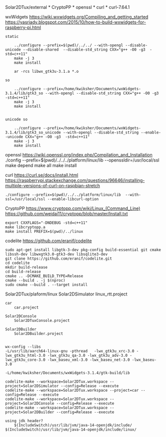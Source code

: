 Solar2DTux/external
    * CryptoPP
    * openssl
    * curl
        * curl-7.64.1

wxWidgets
    https://wiki.wxwidgets.org/Compiling_and_getting_started
    https://yasriady.blogspot.com/2015/10/how-to-build-wxwidgets-for-raspberry-pi.html

    static

        ../configure --prefix=$(pwd)/../../ --with-opengl --disable-unicode --disable-shared  --disable-std_string CXX="g++ -O0 -g3  -std=c++11"
        make -j 3
        make install

        ar -rcs libwx_gtk3u-3.1.a *.o

    so

        ../configure --prefix=/home/kwiksher/Documents/wxWidgets-3.1.4/lib/gtk3_so --with-opengl --disable-std_string CXX="g++ -O0 -g3  -std=c++11"
        make -j 3
        make install


    unicode so

        ../configure --prefix=/home/kwiksher/Documents/wxWidgets-3.1.4/lib/gtk3_so_unicode --with-opengl --disable-std_string --enable--unicode CXX="g++ -O0 -g3  -std=c++11"
        make -j 3
        make install

openssl
    https://wiki.openssl.org/index.php/Compilation_and_Installation
    ./config --prefix=$(pwd)/../../../platform/linux/lib --openssldir=/usr/local/ssl
    make depend
    make all
    make install

curl
    https://curl.se/docs/install.html
    https://raspberrypi.stackexchange.com/questions/96646/installing-multiple-versions-of-curl-on-raspbian-stretch

    ./configure --prefix=$(pwd)/../../platform/linux/lib  --with-ssl=/usr/local/ssl --enable-libcurl-option

CryptoPP
    https://www.cryptopp.com/wiki/Linux_(Command_Line)
    https://github.com/weidai11/cryptopp/blob/master/Install.txt

    export CXXFLAGS="-DNDEBUG -std=c++11"
    make libcryptopp.a  
    make install PREFIX=$(pwd)/../linux

codelite
    https://github.com/eranif/codelite

    sudo apt-get install libgtk-3-dev pkg-config build-essential git cmake libssh-dev libwxgtk3.0-gtk3-dev libsqlite3-dev
    git clone https://github.com/eranif/codelite.git
    cd codelite
    mkdir build-release
    cd build-release
    cmake .. -DCMAKE_BUILD_TYPE=Release
    cmake --build . -j $(nproc)
    sudo cmake --build . --target install


Solar2DTux/plaform/linux
    Solar2DSimulator
        linux_rtt.project
    
    car
        car.project

    Solar2DConsole
        Solar2DTuxConsole.project

    Solar2DBuilder
        Solar2DBuilder.project


    wx-config --libs
    -L/usr/lib/aarch64-linux-gnu -pthread   -lwx_gtk3u_xrc-3.0 -lwx_gtk3u_html-3.0 -lwx_gtk3u_qa-3.0 -lwx_gtk3u_adv-3.0 -lwx_gtk3u_core-3.0 -lwx_baseu_xml-3.0 -lwx_baseu_net-3.0 -lwx_baseu-3.0 

    -L/home/kwiksher/Documents/wxWidgets-3.1.4/gtk-build/lib

    codelite-make --workspace=Solar2DTux.workspace --project=Solar2DSimulator --config=Release --execute
    codelite-make --workspace=Solar2DTux.workspace --project=car --config=Release --execute
    codelite-make --workspace=Solar2DTux.workspace --project=Solar2DConsole --config=Release --execute
    codelite-make --workspace=Solar2DTux.workspace --project=Solar2DBuilder --config=Release --execute

    using jdk header?
        $(IncludeSwitch)/usr/lib/jvm/java-14-openjdk/include/ $(IncludeSwitch)/usr/lib/jvm/java-14-openjdk/include/linux/ 


